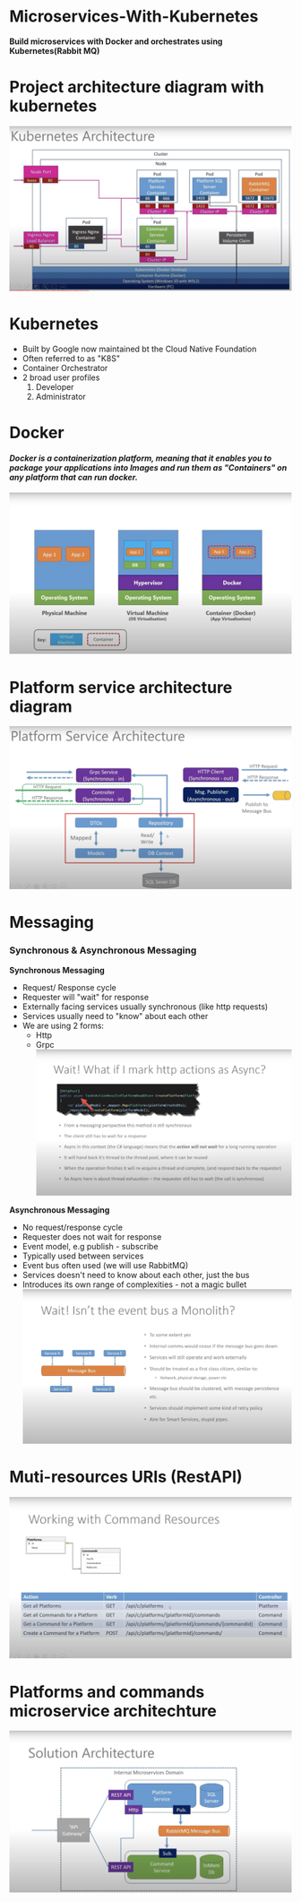 # Microservices-With-Kubernetes
**Build microservices with Docker and orchestrates using Kubernetes(Rabbit MQ)**

# Project architecture diagram with kubernetes
![Architecture Image](Kubernets-Architecture-Diagram.jpeg)

# Kubernetes
* Built by Google now maintained bt the Cloud Native Foundation
* Often referred to as "K8S"
* Container Orchestrator
* 2 broad user profiles
  1. Developer
  2. Administrator

# Docker

#### _Docker is a containerization platform, meaning that it enables you to package your applications into Images and run them as "Containers" on any platform that can run docker._

![Reference Image](Docker-Defination.png)

# Platform service architecture diagram
![Platform service](PlatformService.jpeg)

# Messaging 
### Synchronous & Asynchronous Messaging
 **Synchronous Messaging**
* Request/ Response cycle
* Requester will "wait" for response
* Externally facing services usually synchronous (like http requests)
* Services usually need to "know" about each other
* We are using 2 forms:
  * Http
  * Grpc
![Messaging Concept](MessagingConcept.jpg)
  
**Asynchronous Messaging**
* No request/response cycle
* Requester does not wait for response
* Event model, e.g publish - subscribe
* Typically used between services
* Event bus often used (we will use RabbitMQ)
* Services doesn't need to know about each other, just the bus
* Introduces its own range of complexities - not a magic bullet
![MessageBus](MessageBus.jpeg)

# Muti-resources URIs (RestAPI)
![Multiresource URIs](MutiResource.jpeg)

# Platforms and commands microservice architechture
![PCArchitechture](PCArchitechture.jpeg)